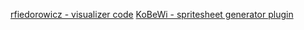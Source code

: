[rfiedorowicz - visualizer code](https://github.com/rfiedorowicz/godot_spectrum_analyze)
[KoBeWi - spritesheet generator plugin](https://godotengine.org/asset-library/asset/1486)